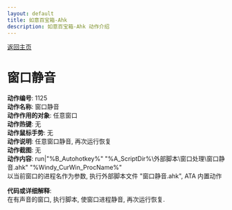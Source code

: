 ```yaml
---
layout: default
title: 如意百宝箱-Ahk
description: 如意百宝箱-Ahk 动作介绍
---
```

<link rel="stylesheet" href="../actions/css/atom-one-light.min.css">
<script src="../actions/js/highlight.min.js"></script>
<script>hljs.highlightAll();</script>

[返回主页](../index.md)

# [](#header-2) 窗口静音

**动作编号**: 1125  
**动作名称**: 窗口静音  
**动作作用的对象**: 任意窗口  
**动作热键**: 无  
**动作鼠标手势**: 无  
**动作说明**: 任意窗口静音, 再次运行恢复  
**动作截图**: 无  
**动作内容**: run|"%B_Autohotkey%" "%A_ScriptDir%\外部脚本\窗口处理\窗口静音.ahk" "%Windy_CurWin_ProcName%"  
以当前窗口的进程名作为参数, 执行外部脚本文件 "窗口静音.ahk", ATA 内置动作  

**代码或详细解释**:  
在有声音的窗口, 执行脚本, 使窗口进程静音, 再次运行恢复.  